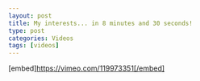```yaml
---
layout: post
title: My interests... in 8 minutes and 30 seconds!
type: post
categories: Videos
tags: [videos]
---
```


[embed]https://vimeo.com/119973351[/embed]

